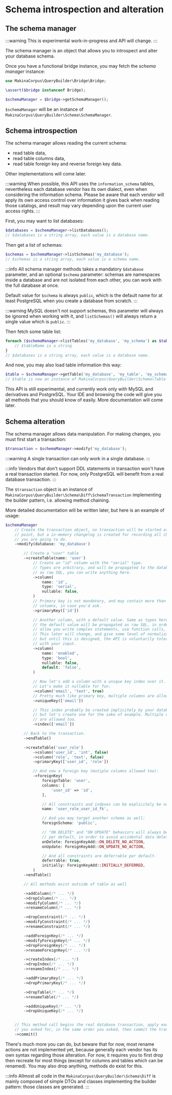 # Schema introspection and alteration

## The schema manager

:::warning
This is experimental work-in-progress and API will change.
:::

The schema manager is an object that allows you to introspect and alter your
database schema.

Once you have a functional bridge instance, you may fetch the *schema manager* instance:

```php
use MakinaCorpus\QueryBuilder\Bridge\Bridge;

\assert($bridge instanceof Bridge);

$schemaManager = $bridge->getSchemaManager();
```

`$schemaManager` will be an instance of `MakinaCorpus\QueryBuilder\Schema\SchemaManager`.

## Schema introspection

The schema manager allows reading the current schema:

 - read table data,
 - read table columns data,
 - read table foreign key and reverse foreign key data.

Other implementations will come later.

:::warning
When possible, this API uses the `information_schema` tables, nevertheless each database vendor
has its own dialect, even when considering the information schema. Please be aware that each
vendor will apply its own access control over information it gives back when reading those
catalogs, and result may vary depending upon the current user access rights.
:::

First, you may want to list databases:

```php
$databases = $schemaManager->listDatabases();
// $databases is a string array, each value is a database name.
```

Then get a list of schemas:

```php
$schemas = $schemaManager->listSchemas('my_database');
// $schemas is a string array, each value is a schema name.
```

:::info
All schema manager methods takes a mandatory `$database` parameter, and an optional
`$schema` parameter: schemas are namespaces inside a database and are not isolated
from each other, you can work with the full database at once.

Default value for `$schema` is always `public`, which is the default name for at
least PostgreSQL when you create a database from scratch.
:::

:::warning
MySQL doesn't not support schemas, this parameter will always be ignored when working
with it, and `listSchemas()` will always return a single value which is `public`.
:::

Then fetch some table list:

```php
foreach ($schemaManager->listTables('my_database', 'my_schema') as $tableName) {
    // $tableName is a string
}
// $databases is a string array, each value is a database name.
```

And now, you may also load table information this way:

```php
$table = $schemaManager->getTable('my_database', 'my_table', 'my_schema');
// $table is now an instance of MakinaCorpus\QueryBuilder\Schema\Table
```

This API is still experimental, and currently work only with MySQL and derivatives
and PostgreSQL. Your IDE and browsing the code will give you all methods that you
should know of easily. More documentation will come later.

## Schema alteration

The schema manager allows data manipulation. For making changes, you must first
start a transaction:

```php
$transaction = $schemaManager->modify('my_database');
```

:::warning
A single transaction can only work in a single database.
:::

:::info
Vendors that don't support DDL statements in transaction won't have a real
transaction started. For now, only PostgreSQL will benefit from a real database
transaction.
:::

The `$transaction` object is an instance of `MakinaCorpus\QueryBuilder\Schema\Diff\SchemaTransaction`
implementing the builder pattern, i.e. allowing method chaining.

More detailed documentation will be written later, but here is an example of usage:

```php
$schemaManager
    // Create the transaction object, no transaction will be started at this
    // point, but a in-memory changelog is created for recording all changes
    // you are going to do.
    ->modify(database: 'my_database')

        // Create a "user" table
        ->createTable(name: 'user')
            // Create an "id" column with the "serial" type.
            // Types are arbitrary, and will be propagated to the database
            // as raw SQL, you can write anything here.
            ->column(
                name: 'id',
                type: 'serial',
                nullable: false,
            )
            // Primary key is not mandatory, and may contain more than one
            // columns, in case you'd ask.
            ->primaryKey(['id'])

            // Another column, with a default value. Same as types here,
            // the default value will be propagated as raw SQL, in order to
            // allow you write complex statements, use function calls, etc...
            // This later will change, and give some level of normalization
            // but until this is designed, the API is voluntarily tolerant
            // with your input.
            ->column(
                name: 'enabled',
                type: 'bool',
                nullable: false,
                default: 'false',
            )

            // Now let's add a column with a unique key index over it.
            // Let's make it nullable for fun.
            ->column('email', 'text', true)
            // Pretty much like primary key, multiple columns are allowed.
            ->uniqueKey(['email'])

            // This index probably be created implicitely by your database
            // but let's create one for the sake of example. Multiple columns
            // are allowed too.
            ->index(['email'])

        // Back to the transaction.
        ->endTable()

        ->createTable('user_role')
            ->column('user_id', 'int', false)
            ->column('role', 'text', false)
            ->primaryKey(['user_id', 'role'])

            // And now a foreign key (mutiple columns allowed too):
            ->foreignKey(
                foreignTable: 'user',
                columns: [
                    'user_id' => 'id',
                ],

                // All constraints and indexes can be explicitely be named.
                name: 'user_role_user_id_fk',

                // And you may target another schema as well:
                foreignSchema: 'public',

                // "ON DELETE" and "ON UPDATE" behaviors will always be "NO ACTION"
                // per default, in order to avoid accidental data deletion.
                onDelete: ForeignKeyAdd::ON_DELETE_NO_ACTION,
                onUpdate: ForeignKeyAdd::ON_UPDATE_NO_ACTION,

                // And all constraints are deferrable per default.
                deferrable: true,
                initially: ForeignKeyAdd::INITIALLY_DEFERRED,
            )
        ->endTable()

        // All methods exist outside of table as well

        ->addColumn(/* ... */)
        ->dropColumn(/* ... */)
        ->modifyColumn(/* ... */)
        ->renameColumn(/* ... */)

        ->dropConstraint(/* ... */)
        ->modifyConstraint(/* ... */)
        ->renameConstraint(/* ... */)

        ->addForeignKey(/* ... */)
        ->modifyForeignKey(/* ... */)
        ->dropForeignKey(/* ... */)
        ->renameForeignKey(/* ... */)

        ->createIndex(/* ... */)
        ->dropIndex(/* ... */)
        ->renameIndex(/* ... */)

        ->addPrimaryKey(/* ... */)
        ->dropPrimaryKey(/* ... */)

        ->dropTable(/* ... */)
        ->renameTable(/* ... */)

        ->addUniqueKey(/* ... */)
        ->dropUniqueKey(/* ... */)


    // This method call begins the real database transaction, apply each changes
    // you asked for, in the same order you asked, then commit the transaction.
    ->commit()
```

There's much more you can do, but beware that for now, most rename actions are
not implemented yet, because generally each vendor has its own syntax regarding
those alteration. For now, it requires you to first drop then recreate for most
things (except for columns and tables which can be renamed). You may also drop
anything, methods do exist for this.

:::info
Allmost all code in the `MakinaCorpus\QueryBuilder\Schema\Diff` is mainly composed
of simple DTOs and classes implementing the builder pattern: those classes are
generated.
:::
